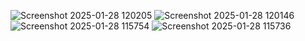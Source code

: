 ![Screenshot 2025-01-28 120205](https://github.com/user-attachments/assets/204be192-51ef-4187-9b2c-3897821aeeb6)
![Screenshot 2025-01-28 120146](https://github.com/user-attachments/assets/01b66334-5150-4670-9744-8a87665eabb6)
![Screenshot 2025-01-28 115754](https://github.com/user-attachments/assets/0ab9bc75-46b4-44ab-9fac-d4a95917c2cb)
![Screenshot 2025-01-28 115736](https://github.com/user-attachments/assets/1713ea70-b94c-44b1-84a8-f2d8011374c7)

